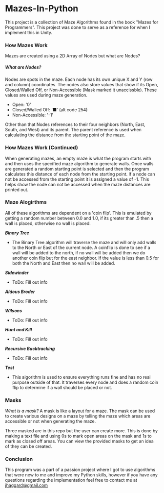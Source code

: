 # Mazes-In-Python
This project is a collection of Maze Algorithms found in the book "Mazes for Programmers". This project was done to serve as a reference for when I implement this in Unity.

### How Mazes Work
Mazes are created using a 2D Array of Nodes but what are Nodes?

##### What are Nodes?
Nodes are spots in the maze. Each node has its own unique X and Y (row and column) coordinates. The nodes also store values that show if its Open, Closed/Walled Off, or Non-Accessible (Mask marked it unaccissble). These values are used during maze generation.
  - Open: '0'
  - Closed/Walled Off: '■' (alt code 254)
  - Non-Accessible: '-1'

Other than that Nodes references to their four neighbors (North, East, South, and West) and its parent. The parent reference is used when calculating the distance from the starting point of the maze.

### How Mazes Work (Continued)
When generating mazes, an empty maze is what the program starts with and then uses the specified maze algorithm to generate walls. Once walls are generated a random starting point is selected and then the program calculates this distance of each node from the starting point. If a node can not be accessed from the starting point it is assigned a value of -1. This helps show the node can not be accessed when the maze distances are printed out. 

### Maze Alogirthms
All of these algorithms are dependent on a 'coin flip'. This is emulated by getting a random number between 0.0 and 1.0, if its greater than .5 then a wall is placed, otherwise no wall is placed. 

***Binary Tree***
  * The Binary Tree algorithm will traverse the maze and will only add walls to the North or East of the current node. A coinflip is done to see if a wall will be added to the north, if no wall will be added then we do another coin flip but for the east neighbor. If the value is less than 0.5 for both the North and East then no wall will be added. 
  
***Sidewinder***
  * ToDo: Fill out info 
  
***Aldous Broder***
  * ToDo: Fill out info

***Wilsons***
  * ToDo: Fill out info

***Hunt and Kill***
  * ToDo: Fill out info

***Recursive Backtracking***
  * ToDo: Fill out info

***Test***
  * This algorithm is used to ensure everything runs fine and has no real purpose outside of that. It traverses every node and does a random coin flip to determine if a wall should be placed or not.

### Masks
*What is a mask?* A mask is like a layout for a maze. The mask can be used to create various designs on a maze by telling the maze which areas are accessible or not when generating the maze. 

Three masked are in this repo but the user can create more. This is done by making a text file and using 0s to mark open areas on the mask and 1s to mark as closed off areas. You can view the provided masks to get an idea of they can be created.  

### Conclusion
This program was a part of a passion project where I got to use algorithms that were new to me and improve my Python skills, however if you have any questions regarding the implementation feel free to contact me at jhaggard@gmail.com
